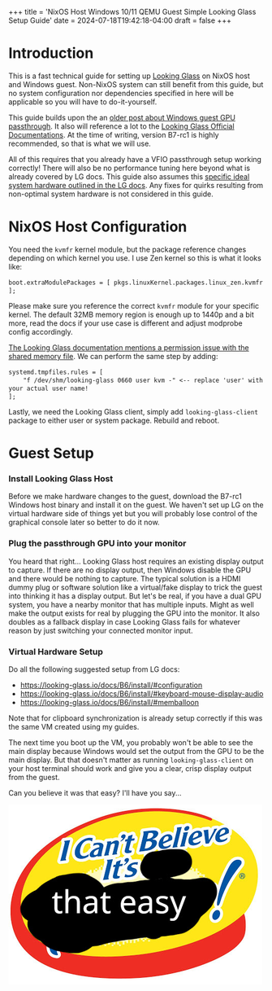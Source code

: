 +++
title = 'NixOS Host Windows 10/11 QEMU Guest Simple Looking Glass Setup Guide'
date = 2024-07-18T19:42:18-04:00
draft = false
+++
# Introduction
This is a fast technical guide for setting up [Looking Glass](https://looking-glass.io) on NixOS host and Windows guest. Non-NixOS system can still benefit from this guide, but no system configuration nor dependencies specified in here will be applicable so you will have to do-it-yourself.

This guide builds upon the an [older post about Windows guest GPU passthrough](https://eastern-dream.github.io/blog/posts/nixos-windows-guest-simple-gpu-pci-passthrough-guide/). It also will reference a lot to the [Looking Glass Official Documentations](https://looking-glass.io/docs/B6/). At the time of writing, version B7-rc1 is highly recommended, so that is what we will use.

All of this requires that you already have a VFIO passthrough setup working correctly! There will also be no performance tuning here beyond what is already covered by LG docs. This guide also assumes this [specific ideal system hardware outlined in the LG docs](https://looking-glass.io/docs/B6/requirements/#recommended). Any fixes for quirks resulting from non-optimal system hardware is not considered in this guide.

# NixOS Host Configuration
You need the `kvmfr` kernel module, but the package reference changes depending on which kernel you use. I use Zen kernel so this is what it looks like:
```
boot.extraModulePackages = [ pkgs.linuxKernel.packages.linux_zen.kvmfr ];
```
Please make sure you reference the correct `kvmfr` module for your specific kernel. The default 32MB memory region is enough up to 1440p and a bit more, read the docs if your use case is different and adjust modprobe config accordingly.

[The Looking Glass documentation mentions a permission issue with the shared memory file](https://looking-glass.io/docs/B6/install/#permissions). We can perform the same step by adding:
```
systemd.tmpfiles.rules = [
    "f /dev/shm/looking-glass 0660 user kvm -" <-- replace 'user' with your actual user name!
];
```

Lastly, we need the Looking Glass client, simply add `looking-glass-client` package to either user or system package. Rebuild and reboot.

# Guest Setup
### Install Looking Glass Host
Before we make hardware changes to the guest, download the B7-rc1 Windows host binary and install it on the guest. We haven't set up LG on the virtual hardware side of things yet but you will probably lose control of the graphical console later so better to do it now.

### Plug the passthrough GPU into your monitor
You heard that right... Looking Glass host requires an existing display output to capture. If there are no display output, then Windows disable the GPU and there would be nothing to capture. The typical solution is a HDMI dummy plug or software solution like a virtual/fake display to trick the guest into thinking it has a display output. But let's be real, if you have a dual GPU system, you have a nearby monitor that has multiple inputs. Might as well make the output exists for real by plugging the GPU into the monitor. It also doubles as a fallback display in case Looking Glass fails for whatever reason by just switching your connected monitor input.

### Virtual Hardware Setup
Do all the following suggested setup from LG docs:
- https://looking-glass.io/docs/B6/install/#configuration
- https://looking-glass.io/docs/B6/install/#keyboard-mouse-display-audio
- https://looking-glass.io/docs/B6/install/#memballoon

Note that for clipboard synchronization is already setup correctly if this was the same VM created using my guides.

The next time you boot up the VM, you probably won't be able to see the main display because Windows would set the output from the GPU to be the main display. But that doesn't matter as running `looking-glass-client` on your host terminal should work and give you a clear, crisp display output from the guest.

Can you believe it was that easy? I'll have you say...

![image](https://github.com/Eastern-Dream/blog/blob/main/static/easy.jpg?raw=true)
